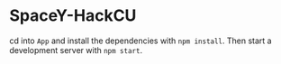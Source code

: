 # SpaceY-HackCU

cd into `App` and install the dependencies with `npm install`.
Then start a development server with `npm start`.
